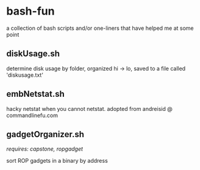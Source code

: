 # bash-fun
a collection of bash scripts and/or one-liners that have helped me at some point

## diskUsage.sh
determine disk usage by folder, organized hi -> lo, saved to a file called 'diskusage.txt'

## embNetstat.sh
hacky netstat when you cannot netstat.  adopted from andreisid @ commandlinefu.com

## gadgetOrganizer.sh
*requires: capstone, ropgadget*

sort ROP gadgets in a binary by address
